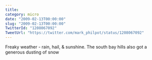 ```yaml
---
title: 
category: micro
date: "2009-02-13T00:00:00"
slug: "2009-02-13T00:00:00"
TwitterId: "1208067092"
TweetUrl: "https://twitter.com/mark_philpot/status/1208067092"
---
```


Freaky weather - rain, hail, & sunshine. The south bay hills also got a generous
dusting of snow
